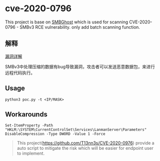 # cve-2020-0796

This project is base on [SMBGhost](https://github.com/ollypwn/SMBGhost) which is used for scanning CVE-2020-0796 - SMBv3 RCE vulnerability. only add batch scanning function.

## 解释

[漏洞详解](https://nosec.org/home/detail/4309.html)

SMBv3中处理压缩的数据有bug导致漏洞，攻击者可以发送恶意数据包，来进行远程代码执行。

## Usage

```
python3 poc.py -t <IP/MASK>
```

## Workarounds

```
Set-ItemProperty -Path "HKLM:\SYSTEM\CurrentControlSet\Services\LanmanServer\Parameters" DisableCompression -Type DWORD -Value 1 -Force
```

> This project(https://github.com/T13nn3s/CVE-2020-0976) provide a auto script to mitigate the risk which will be easier for endpoint user to implement.
